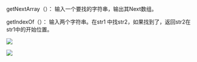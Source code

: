 getNextArray（）： 输入一个要找的字符串，输出其Next数组。

getIndexOf（）： 输入两个字符串。在str1 中找str2，如果找到了，返回str2在str1中的开始位置。

![](/media/hpsyche/_dde_data/note/算法/kmp.png)

![](/media/hpsyche/_dde_data/note/算法/kmp2.png)

